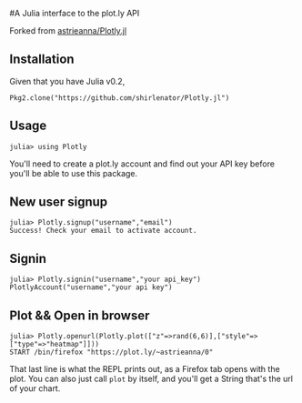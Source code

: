 #A Julia interface to the plot.ly API

Forked from [astrieanna/Plotly.jl](https://github.com/astrieanna/Plotly.jl)

## Installation

Given that you have Julia v0.2,

    Pkg2.clone("https://github.com/shirlenator/Plotly.jl")

## Usage

    julia> using Plotly

You'll need to create a plot.ly account and find out your API key before you'll be able to use this package.
## New user signup
    julia> Plotly.signup("username","email")
    Success! Check your email to activate account.
    
## Signin 
    julia> Plotly.signin("username","your api_key")
    PlotlyAccount("username","your api key")

## Plot && Open in browser
    julia> Plotly.openurl(Plotly.plot(["z"=>rand(6,6)],["style"=>["type"=>"heatmap"]]))
    START /bin/firefox "https://plot.ly/~astrieanna/0"

That last line is what the REPL prints out,
as a Firefox tab opens with the plot.
You can also just call `plot` by itself, and you'll get a String that's the url of your chart.


